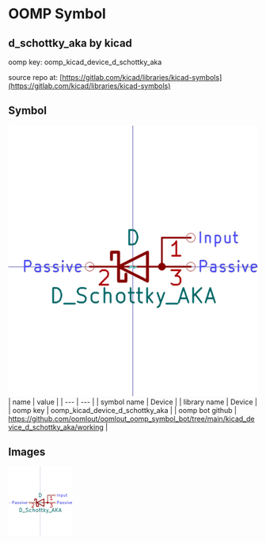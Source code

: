 # OOMP Symbol  
## d_schottky_aka  by kicad  
  
oomp key: oomp_kicad_device_d_schottky_aka  
  
source repo at: [https://gitlab.com/kicad/libraries/kicad-symbols](https://gitlab.com/kicad/libraries/kicad-symbols)  
## Symbol  
  
[![working.png](working_600.png)](working.png)  
| name | value | 
| --- | --- | 
| symbol name | Device | 
| library name | Device | 
| oomp key | oomp_kicad_device_d_schottky_aka | 
| oomp bot github | https://github.com/oomlout/oomlout_oomp_symbol_bot/tree/main/kicad_device_d_schottky_aka/working | 
## Images  
  
[![working.png](working_140.png)](working.png)  
